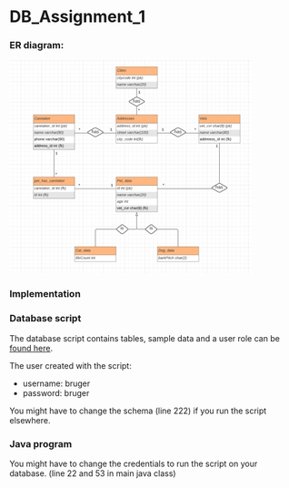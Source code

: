# DB_Assignment_1


### ER diagram: 
![Diagram picture](https://github.com/RasmusLynge/DB_Assignment_1/blob/main/ER_diagram.png)


### Implementation  



### Database script  
The database script contains tables, sample data and a user role can be [found here](https://github.com/RasmusLynge/DB_Assignment_1/blob/main/SCRIPT.sql).  

The user created with the script:  
- username: bruger  
- password: bruger  
  
You might have to change the schema (line 222) if you run the script elsewhere.  

### Java program  
You might have to change the credentials to run the script on your database. (line 22 and 53 in main java class)



